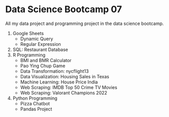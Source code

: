# Data Science Bootcamp 07
All my data project and programming project in the data science bootcamp.
1. Google Sheets
   - Dynamic Query
   - Regular Expression
2. SQL: Restaurant Database
3. R Programming
   - BMI and BMR Calculator
   - Pao Ying Chup Game
   - Data Transformation: nycflight13
   - Data Visualization: Housing Sales in Texas
   - Machine Learning: House Price India
   - Web Scraping: IMDB Top 50 Crime TV Movies
   - Web Scraping: Valorant Champions 2022
4. Python Programming
   - Pizza Chatbot
   - Pandas Project
